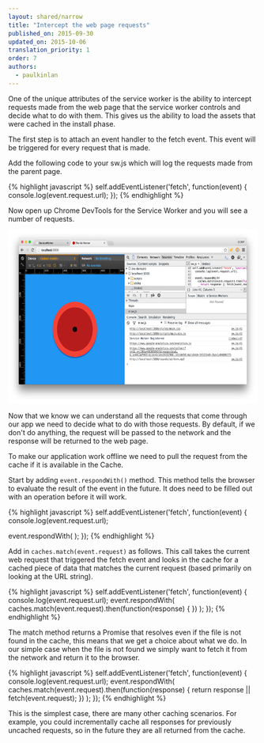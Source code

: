 ```yaml
---
layout: shared/narrow
title: "Intercept the web page requests"
published_on: 2015-09-30
updated_on: 2015-10-06
translation_priority: 1
order: 7
authors:
  - paulkinlan
---
```


One of the unique attributes of the service worker is the ability to intercept requests made from the web page that the service worker controls and decide what to do with them. This gives us the ability to load the assets that were cached in the install phase.

The first step is to attach an event handler to the fetch event.  This event 
will be triggered for every request that is made.

Add the following code to your sw.js which will log the requests made from the 
parent page.

{% highlight javascript %}
self.addEventListener('fetch', function(event) {
 console.log(event.request.url);
});
{% endhighlight %}

Now open up Chrome DevTools for the Service Worker and you will see a number of 
requests.

<img src="images/image04.png" width="624" height="350" />
   
Now that we know we can understand all the requests that come through our app we 
need to decide what to do with those requests.  By default, if we don't do 
anything, the request will be passed to the network and the response will be 
returned to the web page.

To make our application work offline we need to pull the request from the cache 
if it is available in the Cache.

Start by adding `event.respondWith()` method. This method tells the browser to 
evaluate the result of the event in the future.  It does need to be filled out 
with an operation before it will work.

{% highlight javascript %}
self.addEventListener('fetch', function(event) {
 console.log(event.request.url);
 
 event.respondWith( );
});
{% endhighlight %}
   
Add in `caches.match(event.request)` as follows. This call takes the current web 
request that triggered the fetch event and looks in the cache for a cached piece 
of data that matches the current request (based primarily on looking at the URL 
string). 

{% highlight javascript %}
self.addEventListener('fetch', function(event) {
 console.log(event.request.url);
 event.respondWith(
   caches.match(event.request).then(function(response) { })
 );
});
{% endhighlight %}

The match method returns a Promise that resolves even if the file is not found 
in the cache, this means that we get a choice about what we do.  In our simple 
case when the file is not found we simply want to fetch it from the network and 
return it to the browser.

{% highlight javascript %}
self.addEventListener('fetch', function(event) {
 console.log(event.request.url);
 event.respondWith(
   caches.match(event.request).then(function(response) {
     return response || fetch(event.request);
   })
 );
});
{% endhighlight %}

This is the simplest case, there are many other caching scenarios.  For example, 
you could incrementally cache all responses for previously uncached requests, so 
in the future they are all returned from the cache. 


